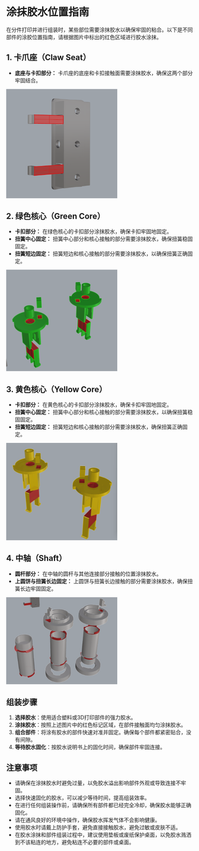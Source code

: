 # 涂抹胶水位置指南

在分件打印并进行组装时，某些部位需要涂抹胶水以确保牢固的粘合。以下是不同部件的涂胶位置指南，请根据图片中标出的红色区域进行胶水涂抹。

## 1. 卡爪座（Claw Seat）

- **底座与卡扣部分：** 卡爪座的底座和卡扣接触面需要涂抹胶水，确保这两个部分牢固结合。

<img src="../assets/glue_application_positions/claw_seat.png" width="300" alt="涂胶位置 - 卡爪座底座与卡扣部分" />

## 2. 绿色核心（Green Core）

- **卡扣部分：** 在绿色核心的卡扣部分涂抹胶水，确保卡扣牢固地固定。
- **扭簧中心固定：** 扭簧中心部分和核心接触的部分需要涂抹胶水，确保扭簧稳固固定。
- **扭簧短边固定：** 扭簧短边和核心接触的部分需要涂抹胶水，以确保扭簧正确固定。

<img src="../assets/glue_application_positions/green_core.png" width="300" alt="涂胶位置 - 绿色核心" />

## 3. 黄色核心（Yellow Core）

- **卡扣部分：** 在黄色核心的卡扣部分涂抹胶水，确保卡扣牢固地固定。
- **扭簧中心固定：** 扭簧中心部分和核心接触的部分需要涂抹胶水，以确保扭簧稳固固定。
- **扭簧短边固定：** 扭簧短边和核心接触的部分需要涂抹胶水，确保扭簧正确固定。

<img src="../assets/glue_application_positions/yellow_core.png" width="300" alt="涂胶位置 - 黄色核心" />

## 4. 中轴（Shaft）

- **圆杆部分：** 在中轴的圆杆与其他连接部分接触的位置涂抹胶水。
- **上圆饼与扭簧长边固定：** 上圆饼与扭簧长边接触的部分需要涂抹胶水，确保扭簧长边牢固固定。

<img src="../assets/glue_application_positions/shaft.png" width="300" alt="涂胶位置 - 中轴" />


## 组装步骤

1. **选择胶水**：使用适合塑料或3D打印部件的强力胶水。
2. **涂抹胶水**：按照上述图片中的红色标记区域，在部件接触面均匀涂抹胶水。
3. **组合部件**：将涂有胶水的部件快速对准并固定。确保每个部件都紧密贴合，没有间隙。
4. **等待胶水固化**：按胶水说明书上的固化时间，确保部件牢固连接。

## 注意事项

- 请确保在涂抹胶水时避免过量，以免胶水溢出影响部件外观或导致连接不牢固。
- 选择快速固化的胶水，可以减少等待时间，提高组装效率。
- 在进行任何组装操作前，请确保所有部件都已经完全冷却，确保胶水能够正确固化。
- 请在通风良好的环境中操作，确保胶水挥发气体不会影响健康。
- 使用胶水时请戴上防护手套，避免直接接触胶水，避免过敏或皮肤不适。
- 在胶水涂抹和部件组装过程中，建议使用垫板或废纸保护桌面，以免胶水溅洒到不该粘连的地方，避免粘连不必要的部件或桌面。
